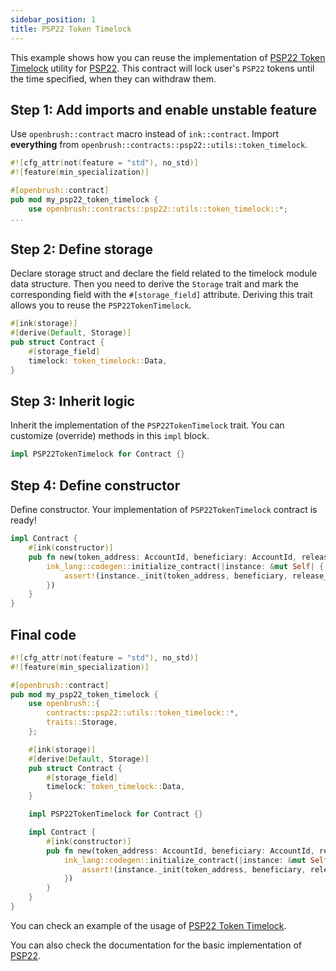```yaml
---
sidebar_position: 1
title: PSP22 Token Timelock
---
```


This example shows how you can reuse the implementation of [PSP22 Token Timelock](https://github.com/Supercolony-net/openbrush-contracts/tree/main/contracts/src/token/psp22/src/utils/token_timelock.rs) utility for [PSP22](https://github.com/Supercolony-net/openbrush-contracts/tree/main/contracts/src/token/psp22). This contract will lock user's `PSP22` tokens until the time specified, when they can withdraw them.

## Step 1: Add imports and enable unstable feature

Use `openbrush::contract` macro instead of `ink::contract`. 
Import **everything** from `openbrush::contracts::psp22::utils::token_timelock`.

```rust
#![cfg_attr(not(feature = "std"), no_std)]
#![feature(min_specialization)]

#[openbrush::contract]
pub mod my_psp22_token_timelock {
    use openbrush::contracts::psp22::utils::token_timelock::*;
...
```

## Step 2: Define storage

Declare storage struct and declare the field related to the timelock module data structure.
Then you need to derive the `Storage` trait and mark the corresponding field with
the `#[storage_field]` attribute. Deriving this trait allows you to reuse the
`PSP22TokenTimelock`.

```rust
#[ink(storage)]
#[derive(Default, Storage)]
pub struct Contract {
    #[storage_field]
    timelock: token_timelock::Data,
}
```

## Step 3: Inherit logic

Inherit the implementation of the `PSP22TokenTimelock` trait. 
You can customize (override) methods in this `impl` block.

```rust
impl PSP22TokenTimelock for Contract {}
```

## Step 4: Define constructor

Define constructor. Your implementation of `PSP22TokenTimelock` contract is ready!

```rust
impl Contract {
    #[ink(constructor)]
    pub fn new(token_address: AccountId, beneficiary: AccountId, release_time: Timestamp) -> Self {
        ink_lang::codegen::initialize_contract(|instance: &mut Self| {
            assert!(instance._init(token_address, beneficiary, release_time).is_ok());
        })
    }
}
```

## Final code
```rust
#![cfg_attr(not(feature = "std"), no_std)]
#![feature(min_specialization)]

#[openbrush::contract]
pub mod my_psp22_token_timelock {
    use openbrush::{
        contracts::psp22::utils::token_timelock::*,
        traits::Storage,
    };

    #[ink(storage)]
    #[derive(Default, Storage)]
    pub struct Contract {
        #[storage_field]
        timelock: token_timelock::Data,
    }

    impl PSP22TokenTimelock for Contract {}

    impl Contract {
        #[ink(constructor)]
        pub fn new(token_address: AccountId, beneficiary: AccountId, release_time: Timestamp) -> Self {
            ink_lang::codegen::initialize_contract(|instance: &mut Self| {
                assert!(instance._init(token_address, beneficiary, release_time).is_ok());
            })
        }
    }
}
```

You can check an example of the usage of [PSP22 Token Timelock](https://github.com/Supercolony-net/openbrush-contracts/tree/main/examples/psp22_utils/token_timelock).

You can also check the documentation for the basic implementation of [PSP22](/smart-contracts/PSP22).